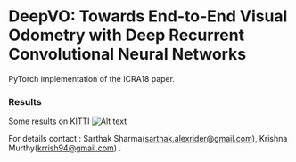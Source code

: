 # DeepVO: Towards End-to-End Visual Odometry with Deep Recurrent Convolutional Neural Networks


PyTorch implementation of the ICRA18 paper.

### Results
Some results on KITTI
![Alt text](./results.png?raw=true "")
 
 

For details contact : Sarthak Sharma(sarthak.alexrider@gmail.com), Krishna Murthy(krrish94@gmail.com) .

